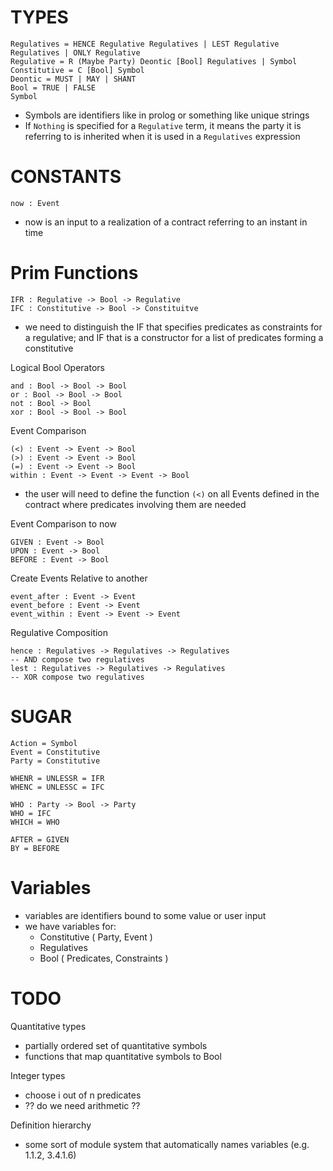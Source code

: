 # TYPES
```
Regulatives = HENCE Regulative Regulatives | LEST Regulative Regulatives | ONLY Regulative
Regulative = R (Maybe Party) Deontic [Bool] Regulatives | Symbol
Constitutive = C [Bool] Symbol
Deontic = MUST | MAY | SHANT
Bool = TRUE | FALSE
Symbol
```

- Symbols are identifiers like in prolog or something like unique strings
- If `Nothing` is specified for a `Regulative` term, it means the party it is referring to is inherited when it is used in a `Regulatives` expression

# CONSTANTS
```
now : Event
```

- now is an input to a realization of a contract referring to an instant in time
# Prim Functions
```
IFR : Regulative -> Bool -> Regulative
IFC : Constitutive -> Bool -> Constituitve
```

- we need to distinguish the IF that specifies predicates as constraints for a regulative; and IF that is a constructor for a list of predicates forming a constitutive


Logical Bool Operators

```
and : Bool -> Bool -> Bool
or : Bool -> Bool -> Bool
not : Bool -> Bool
xor : Bool -> Bool -> Bool
```

Event Comparison
```
(<) : Event -> Event -> Bool
(>) : Event -> Event -> Bool
(=) : Event -> Event -> Bool
within : Event -> Event -> Event -> Bool
```

- the user will need to define the function `(<)` on all Events defined in the contract where predicates involving them are needed

Event Comparison to now

```
GIVEN : Event -> Bool
UPON : Event -> Bool
BEFORE : Event -> Bool
```

Create Events Relative to another
```
event_after : Event -> Event
event_before : Event -> Event
event_within : Event -> Event -> Event
```

Regulative Composition
```
hence : Regulatives -> Regulatives -> Regulatives
-- AND compose two regulatives
lest : Regulatives -> Regulatives -> Regulatives
-- XOR compose two regulatives
```


# SUGAR
```
Action = Symbol
Event = Constitutive
Party = Constitutive

WHENR = UNLESSR = IFR
WHENC = UNLESSC = IFC

WHO : Party -> Bool -> Party
WHO = IFC
WHICH = WHO

AFTER = GIVEN
BY = BEFORE
```

# Variables

- variables are identifiers bound to some value or user input
- we have variables for:
    - Constitutive ( Party, Event )
    - Regulatives
    - Bool         ( Predicates, Constraints )

# TODO

Quantitative types
- partially ordered set of quantitative symbols
- functions that map quantitative symbols to Bool

Integer types
- choose i out of n predicates
- ?? do we need arithmetic ??

Definition hierarchy
- some sort of module system that automatically names variables (e.g. 1.1.2, 3.4.1.6)
